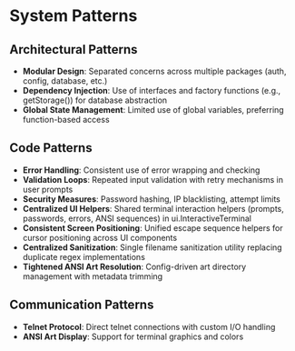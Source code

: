 # System Patterns

## Architectural Patterns

- **Modular Design**: Separated concerns across multiple packages (auth, config, database, etc.)
- **Dependency Injection**: Use of interfaces and factory functions (e.g., getStorage()) for database abstraction
- **Global State Management**: Limited use of global variables, preferring function-based access

## Code Patterns

- **Error Handling**: Consistent use of error wrapping and checking
- **Validation Loops**: Repeated input validation with retry mechanisms in user prompts
- **Security Measures**: Password hashing, IP blacklisting, attempt limits
- **Centralized UI Helpers**: Shared terminal interaction helpers (prompts, passwords, errors, ANSI sequences) in ui.InteractiveTerminal
- **Consistent Screen Positioning**: Unified escape sequence helpers for cursor positioning across UI components
- **Centralized Sanitization**: Single filename sanitization utility replacing duplicate regex implementations
- **Tightened ANSI Art Resolution**: Config-driven art directory management with metadata trimming

## Communication Patterns

- **Telnet Protocol**: Direct telnet connections with custom I/O handling
- **ANSI Art Display**: Support for terminal graphics and colors
